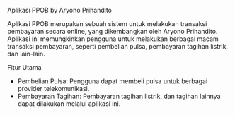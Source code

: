 Aplikasi PPOB by Aryono Prihandito

Aplikasi PPOB merupakan sebuah sistem untuk melakukan transaksi pembayaran secara online, yang dikembangkan oleh Aryono Prihandito. Aplikasi ini memungkinkan pengguna untuk melakukan berbagai macam transaksi pembayaran, seperti pembelian pulsa, pembayaran tagihan listrik, dan lain-lain.


Fitur Utama
- Pembelian Pulsa: Pengguna dapat membeli pulsa untuk berbagai provider telekomunikasi.
- Pembayaran Tagihan: Pembayaran tagihan listrik, dan tagihan lainnya dapat dilakukan melalui aplikasi ini.
